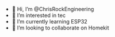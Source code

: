 - 👋 Hi, I’m @ChrisRockEngineering
- 👀 I’m interested in tec
- 🌱 I’m currently learning ESP32
- 💞️ I’m looking to collaborate on Homekit

<!---
ChrisRockEngineering/ChrisRockEngineering is a ✨ special ✨ repository because its `README.md` (this file) appears on your GitHub profile.
You can click the Preview link to take a look at your changes.
--->
